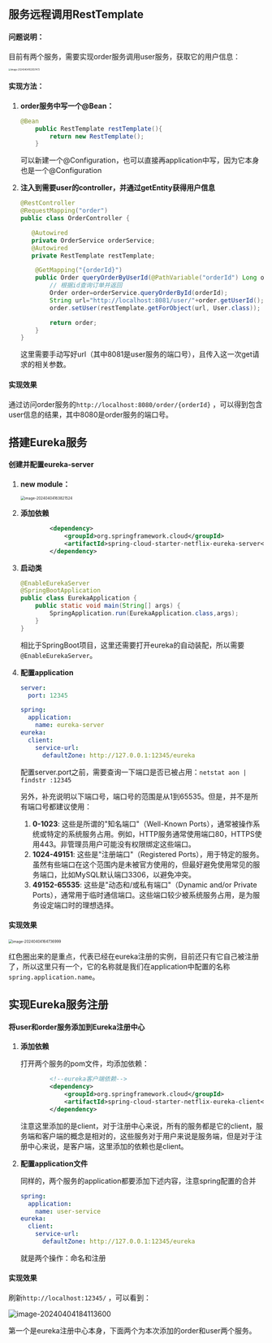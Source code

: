 ## 服务远程调用RestTemplate

#### 问题说明：

目前有两个服务，需要实现order服务调用user服务，获取它的用户信息：

<img src="C:\Users\94816\AppData\Roaming\Typora\typora-user-images\image-20240404162937473.png" alt="image-20240404162937473" style="zoom:30%;" />

#### 实现方法：

1. **order服务中写一个@Bean：**

   ```java
   @Bean
       public RestTemplate restTemplate(){
           return new RestTemplate();
       }
   ```

   可以新建一个@Configuration，也可以直接再application中写，因为它本身也是一个@Configuration

2. **注入到需要user的controller，并通过getEntity获得用户信息**

   ```java
   @RestController
   @RequestMapping("order")
   public class OrderController {
   
      @Autowired
      private OrderService orderService;
      @Autowired
      private RestTemplate restTemplate;
   
       @GetMapping("{orderId}")
       public Order queryOrderByUserId(@PathVariable("orderId") Long orderId) {
           // 根据id查询订单并返回
           Order order=orderService.queryOrderById(orderId);
           String url="http://localhost:8081/user/"+order.getUserId();
           order.setUser(restTemplate.getForObject(url, User.class));
   
           return order;
       }
   }
   ```

   这里需要手动写好url（其中8081是user服务的端口号），且传入这一次get请求的相关参数。

#### 实现效果

通过访问order服务的`http://localhost:8080/order/{orderId}` ，可以得到包含user信息的结果，其中8080是order服务的端口号。



## 搭建Eureka服务

#### 创建并配置eureka-server

1. **new module：**

   <img src="C:\Users\94816\AppData\Roaming\Typora\typora-user-images\image-20240404163821524.png" alt="image-20240404163821524" style="zoom:50%;" />

2. **添加依赖**

   ```xml
           <dependency>
               <groupId>org.springframework.cloud</groupId>
               <artifactId>spring-cloud-starter-netflix-eureka-server</artifactId>
           </dependency>
   ```

3. **启动类**

   ```java
   @EnableEurekaServer
   @SpringBootApplication
   public class EurekaApplication {
       public static void main(String[] args) {
           SpringApplication.run(EurekaApplication.class,args);
       }
   }
   ```

   相比于SpringBoot项目，这里还需要打开eureka的自动装配，所以需要`@EnableEurekaServer`。

4. **配置application**

   ```yml
   server:
     port: 12345
   
   spring:
     application:
       name: eureka-server
   eureka:
     client:
       service-url:
         defaultZone: http://127.0.0.1:12345/eureka
   
   ```

   配置server.port之前，需要查询一下端口是否已被占用：`netstat aon | findstr :12345`

   另外，补充说明以下端口号，端口号的范围是从1到65535。但是，并不是所有端口号都建议使用：

   1. **0-1023**: 这些是所谓的"知名端口"（Well-Known Ports），通常被操作系统或特定的系统服务占用。例如，HTTP服务通常使用端口80，HTTPS使用443。非管理员用户可能没有权限绑定这些端口。
   2. **1024-49151**: 这些是"注册端口"（Registered Ports），用于特定的服务。虽然有些端口在这个范围内是未被官方使用的，但最好避免使用常见的服务端口，比如MySQL默认端口3306，以避免冲突。
   3. **49152-65535**: 这些是"动态和/或私有端口"（Dynamic and/or Private Ports），通常用于临时通信端口。这些端口较少被系统服务占用，是为服务设定端口时的理想选择。

#### 实现效果

<img src="C:\Users\94816\AppData\Roaming\Typora\typora-user-images\image-20240404164736999.png" alt="image-20240404164736999" style="zoom:50%;" />

红色圈出来的是重点，代表已经在eureka注册的实例，目前还只有它自己被注册了，所以这里只有一个，它的名称就是我们在application中配置的名称`spring.application.name`。



## 实现Eureka服务注册

#### 将user和order服务添加到Eureka注册中心

1. **添加依赖**

   打开两个服务的pom文件，均添加依赖：

   ```xml
           <!--eureka客户端依赖-->
           <dependency>
               <groupId>org.springframework.cloud</groupId>
               <artifactId>spring-cloud-starter-netflix-eureka-client</artifactId>
           </dependency>
   ```

   注意这里添加的是client，对于注册中心来说，所有的服务都是它的client，服务端和客户端的概念是相对的，这些服务对于用户来说是服务端，但是对于注册中心来说，是客户端，这里添加的依赖也是client。

2. **配置application文件**

   同样的，两个服务的application都要添加下述内容，注意spring配置的合并

   ```yml
   spring:
     application:
       name: user-service
   eureka:
     client:
       service-url:
         defaultZone: http://127.0.0.1:12345/eureka
   ```

   就是两个操作：命名和注册

#### 实现效果
刷新`http://localhost:12345/` ，可以看到：

![image-20240404184113600](C:\Users\94816\AppData\Roaming\Typora\typora-user-images\image-20240404184113600.png)

第一个是eureka注册中心本身，下面两个为本次添加的order和user两个服务。